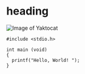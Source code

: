# 
# heading
![Image of Yaktocat](https://octodex.github.com/images/yaktocat.png)
```
#include <stdio.h>

int main (void)
{
  printf("Hello, World! ");
}
```
